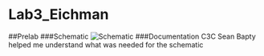 Lab3_Eichman
============
##Prelab
###Schematic
![Schematic](https://github.com/DanielEichman/Lab3_Eichman/Schematic.JPG)
###Documentation
C3C Sean Bapty helped me understand what was needed for the schematic 
